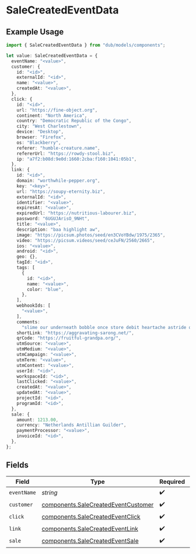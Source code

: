 # SaleCreatedEventData

## Example Usage

```typescript
import { SaleCreatedEventData } from "dub/models/components";

let value: SaleCreatedEventData = {
  eventName: "<value>",
  customer: {
    id: "<id>",
    externalId: "<id>",
    name: "<value>",
    createdAt: "<value>",
  },
  click: {
    id: "<id>",
    url: "https://fine-object.org",
    continent: "North America",
    country: "Democratic Republic of the Congo",
    city: "West Charlestown",
    device: "Desktop",
    browser: "Firefox",
    os: "Blackberry",
    referer: "humble-creature.name",
    refererUrl: "https://rowdy-stool.biz",
    ip: "a7f2:b08d:9e0d:1660:2cba:f160:1041:05b1",
  },
  link: {
    id: "<id>",
    domain: "worthwhile-pepper.org",
    key: "<key>",
    url: "https://soupy-eternity.biz",
    externalId: "<id>",
    identifier: "<value>",
    expiresAt: "<value>",
    expiredUrl: "https://nutritious-labourer.biz",
    password: "6UGUJArisO_9NHt",
    title: "<value>",
    description: "baa highlight aw",
    image: "https://picsum.photos/seed/en3CVoYBdw/1975/2365",
    video: "https://picsum.videos/seed/ceJuFN/2560/2665",
    ios: "<value>",
    android: "<id>",
    geo: {},
    tagId: "<id>",
    tags: [
      {
        id: "<id>",
        name: "<value>",
        color: "blue",
      },
    ],
    webhookIds: [
      "<value>",
    ],
    comments:
      "slime our underneath bobble once store debit heartache astride omelet um anti",
    shortLink: "https://aggravating-sarong.net/",
    qrCode: "https://fruitful-grandpa.org/",
    utmSource: "<value>",
    utmMedium: "<value>",
    utmCampaign: "<value>",
    utmTerm: "<value>",
    utmContent: "<value>",
    userId: "<id>",
    workspaceId: "<id>",
    lastClicked: "<value>",
    createdAt: "<value>",
    updatedAt: "<value>",
    projectId: "<id>",
    programId: "<id>",
  },
  sale: {
    amount: 1213.00,
    currency: "Netherlands Antillian Guilder",
    paymentProcessor: "<value>",
    invoiceId: "<id>",
  },
};
```

## Fields

| Field                                                                                      | Type                                                                                       | Required                                                                                   | Description                                                                                |
| ------------------------------------------------------------------------------------------ | ------------------------------------------------------------------------------------------ | ------------------------------------------------------------------------------------------ | ------------------------------------------------------------------------------------------ |
| `eventName`                                                                                | *string*                                                                                   | :heavy_check_mark:                                                                         | N/A                                                                                        |
| `customer`                                                                                 | [components.SaleCreatedEventCustomer](../../models/components/salecreatedeventcustomer.md) | :heavy_check_mark:                                                                         | N/A                                                                                        |
| `click`                                                                                    | [components.SaleCreatedEventClick](../../models/components/salecreatedeventclick.md)       | :heavy_check_mark:                                                                         | N/A                                                                                        |
| `link`                                                                                     | [components.SaleCreatedEventLink](../../models/components/salecreatedeventlink.md)         | :heavy_check_mark:                                                                         | N/A                                                                                        |
| `sale`                                                                                     | [components.SaleCreatedEventSale](../../models/components/salecreatedeventsale.md)         | :heavy_check_mark:                                                                         | N/A                                                                                        |
